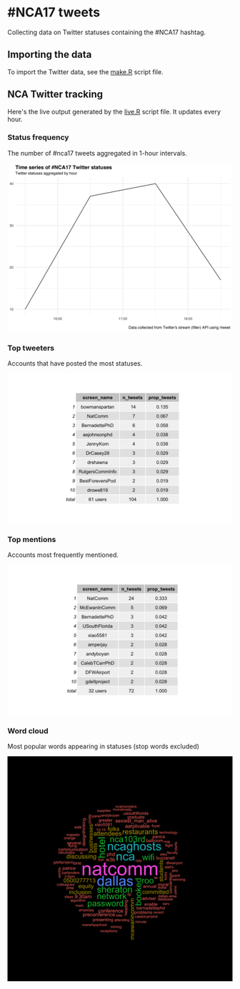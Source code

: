 # #NCA17 tweets
Collecting data on Twitter statuses containing the #NCA17 hashtag.

## Importing the data
To import the Twitter data, see the [make.R](make.R) script file.

## NCA Twitter tracking
Here's the live output generated by the [live.R](live.R) script
file. It updates every hour.

### Status frequency
The number of #nca17 tweets aggregated in 1-hour intervals.

![](nca17-ts.png)

### Top tweeters
Accounts that have posted the most statuses.

![](nca17-usrs.png)

### Top mentions
Accounts most frequently mentioned.

![](nca17-ats.png)


### Word cloud
Most popular words appearing in statuses (stop words excluded)

![](nca17-wc.png)
